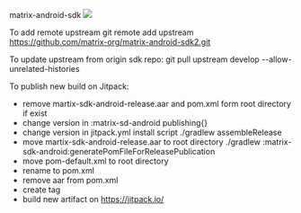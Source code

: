 matrix-android-sdk
[![](https://jitpack.io/v/org.futo.gitlab.circles/matrix-android-sdk.svg)](https://jitpack.io/#org.futo.gitlab.circles/matrix-android-sdk)

To add remote upstream
git remote add upstream https://github.com/matrix-org/matrix-android-sdk2.git

To update upstream from origin sdk repo:
git pull upstream develop --allow-unrelated-histories

To publish new build on Jitpack:
- remove  martix-sdk-android-release.aar and pom.xml form root directory if exist
- change version in :matrix-sd-android publishing{}
- change version in jitpack.yml install script
./gradlew assembleRelease
- move martix-sdk-android-release.aar to root directory
./gradlew :matrix-sdk-android:generatePomFileForReleasePublication
- move pom-default.xml to root directory
- rename to pom.xml
- remove <packaging>aar</packaging> from pom.xml
- create tag
- build new artifact on https://jitpack.io/
